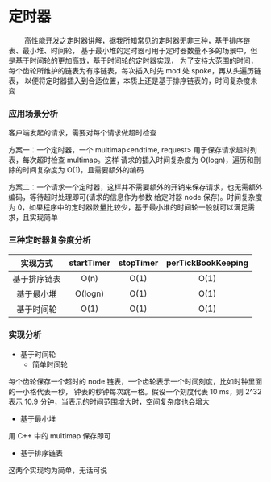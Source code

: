 # 定时器

&nbsp;&nbsp;&nbsp;&nbsp;&nbsp;&nbsp;&nbsp;
高性能开发之定时器讲解，据我所知常见的定时器无非三种，基于排序链表、最小堆、时间轮，
基于最小堆的定时器可用于定时器数量不多的场景中，但是基于时间轮的更加高效，基于时间轮的定时器实现，
为了支持大范围的时间，每个齿轮所维护的链表为有序链表，每次插入时先 mod 处 spoke，再从头遍历链表，
以便将定时器插入到合适位置，本质上还是基于排序链表的，时间复杂度未变

### 应用场景分析

客户端发起的请求，需要对每个请求做超时检查

方案一：一个定时器，一个 multimap<endtime, request> 用于保存请求超时列表，每次超时检查 multimap。这样
请求的插入时间复杂度为 O(logn)，遍历和删除的时间复杂度为 O(1)，且需要额外的编码

方案二：一个请求一个定时器，这样并不需要额外的开销来保存请求，也无需额外编码，等待超时处理即可(请求的信息作为参数
给定时器 node 保存)。时间复杂度为 0，如果程序中的定时器数量比较少，基于最小堆的时间轮一般就可以满足需求，且实现简单

### 三种定时器复杂度分析

|   实现方式   | startTimer | stopTimer | perTickBookKeeping |
| :----------: | :--------: | :-------: | :----------------: |
| 基于排序链表 |    O(n)    |   O(1)    |        O(1)        |
|  基于最小堆  |  O(logn)   |   O(1)    |        O(1)        |
|  基于时间轮  |    O(1)    |   O(1)    |        O(1)        |

### 实现分析

- 基于时间轮
  - 简单时间轮

每个齿轮保存一个超时的 node 链表，一个齿轮表示一个时间刻度，比如时钟里面的一小格代表一秒，
钟表的秒钟每次跳一格。假设一个刻度代表 10 ms，则 2^32 表示 10.9 分钟，当表示的时间范围增大时，空间复杂度也会增大

- 基于最小堆

用 C++ 中的 multimap 保存即可

- 基于排序链表

这两个实现均为简单，无话可说
